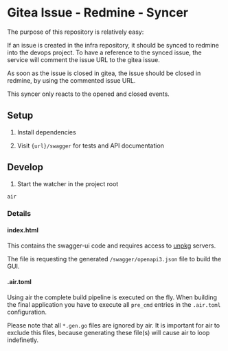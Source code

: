 # Gitea Issue - Redmine - Syncer

The purpose of this repository is relatively easy:

If an issue is created in the infra repository, it should be synced to redmine into the devops project.
To have a reference to the synced issue, the service will comment the issue URL to the gitea issue.

As soon as the issue is closed in gitea, the issue should be closed in redmine, by using the commented issue URL.

This syncer only reacts to the opened and closed events.

## Setup

1. Install dependencies


3. Visit `{url}/swagger` for tests and API documentation

## Develop

1. Start the watcher in the project root

```shell
air
```

### Details

#### index.html

This contains the swagger-ui code and requires access to [unpkg](https://unpkg.com/) servers.

The file is requesting the generated `/swagger/openapi3.json` file to build the GUI.

#### .air.toml

Using air the complete build pipeline is executed on the fly.
When building the final application you have to execute all `pre_cmd` entries in the `.air.toml` configuration.

Please note that all `*.gen.go` files are ignored by air.
It is important for air to exclude this files, because generating these file(s) will cause air to loop indefinetly.